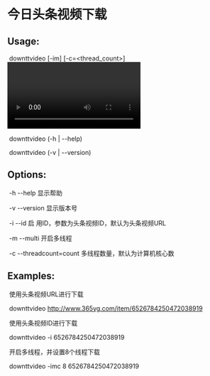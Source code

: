 # 今日头条视频下载

## Usage:

​    downttvideo [-im] [-c=<thread_count>] <video>

​    downttvideo (-h | --help)

​    downttvideo (-v | --version)

## Options:

​    -h --help					显示帮助

​    -v --version				显示版本号

​    -i --id	启					用ID，参数为头条视频ID，默认为头条视频URL

​    -m --multi					开启多线程

​    -c --threadcount=count		多线程数量，默认为计算机核心数

## Examples:

​    使用头条视频URL进行下载

​    downttvideo http://www.365yg.com/item/6526784250472038919

​    使用头条视频ID进行下载

​    downttvideo -i 6526784250472038919

​    开启多线程，并设置8个线程下载

​    downttvideo -imc 8 6526784250472038919